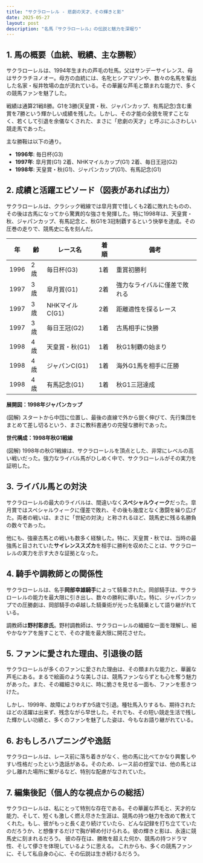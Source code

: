 ```yaml
---
title: "サクラローレル - 悲劇の天才、その輝きと影"
date: 2025-05-27
layout: post
description: "名馬『サクラローレル』の伝説と魅力を深堀り"
---
```


## 1. 馬の概要（血統、戦績、主な勝鞍）

サクラローレルは、1994年生まれの芦毛の牡馬。父はサンデーサイレンス、母はサクラチヨノオー。母方の血統には、名牝ヒシアマゾンや、数々の名馬を輩出した名家・桜井牧場の血が流れている。その華麗な芦毛と類まれな能力で、多くの競馬ファンを魅了した。

戦績は通算21戦8勝。G1を3勝(天皇賞・秋、ジャパンカップ、有馬記念)含む重賞を7勝という輝かしい成績を残した。しかし、その才能の全貌を現すことなく、若くして引退を余儀なくされた、まさに「悲劇の天才」と呼ぶにふさわしい競走馬であった。

主な勝鞍は以下の通り。

* **1996年**: 毎日杯(G3)
* **1997年**:  皐月賞(G1) 2着、NHKマイルカップ(G1) 2着、毎日王冠(G2)
* **1998年**: 天皇賞・秋(G1)、ジャパンカップ(G1)、有馬記念(G1)


## 2. 成績と活躍エピソード（図表があれば出力）

サクラローレルは、クラシック戦線では皐月賞で惜しくも2着に敗れたものの、その後は古馬になってから驚異的な強さを発揮した。特に1998年は、天皇賞・秋、ジャパンカップ、有馬記念と、秋G1を3冠制覇するという快挙を達成。その圧巻の走りで、競馬史に名を刻んだ。

| 年 | 齢 | レース名          | 着順 | 備考                                     |
|---|----|-----------------|-----|------------------------------------------|
| 1996 | 2歳 | 毎日杯(G3)       | 1着 | 重賞初勝利                               |
| 1997 | 3歳 | 皐月賞(G1)       | 2着 | 強力なライバルに僅差で敗れる             |
| 1997 | 3歳 | NHKマイルC(G1)   | 2着 | 距離適性を探るレース                     |
| 1997 | 3歳 | 毎日王冠(G2)      | 1着 | 古馬相手に快勝                             |
| 1998 | 4歳 | 天皇賞・秋(G1)   | 1着 | 秋G1制覇の始まり                         |
| 1998 | 4歳 | ジャパンC(G1)     | 1着 | 海外G1馬を相手に圧勝                       |
| 1998 | 4歳 | 有馬記念(G1)     | 1着 | 秋G1三冠達成                             |


**展開図：1998年ジャパンカップ**

(図解)
スタートから中団に位置し、最後の直線で外から鋭く伸びて、先行集団をまとめて差し切るという、まさに教科書通りの完璧な勝利であった。


**世代構成：1998年秋G1戦線**

(図解)
1998年の秋G1戦線は、サクラローレルを頂点とした、非常にレベルの高い戦いだった。強力なライバル馬がひしめく中で、サクラローレルがその実力を証明した。


## 3. ライバル馬との対決

サクラローレルの最大のライバルは、間違いなく**スペシャルウィーク**だった。皐月賞ではスペシャルウィークに僅差で敗れ、その後も幾度となく激闘を繰り広げた。両者の戦いは、まさに「世紀の対決」と称されるほど、競馬史に残る名勝負の数々であった。

他にも、強豪古馬との戦いも数多く経験した。特に、天皇賞・秋では、当時の最強馬と目されていた**サイレンススズカ**を相手に勝利を収めたことは、サクラローレルの実力を示す大きな証拠となった。


## 4. 騎手や調教師との関係性

サクラローレルは、名手**岡部幸雄騎手**によって騎乗された。岡部騎手は、サクラローレルの能力を最大限に引き出し、数々の勝利に導いた。特に、ジャパンカップでの圧勝劇は、岡部騎手の卓越した騎乗術が光った名騎乗として語り継がれている。

調教師は**野村彰彦氏**。野村調教師は、サクラローレルの繊細な一面を理解し、細やかなケアを施すことで、その才能を最大限に開花させた。


## 5. ファンに愛された理由、引退後の話

サクラローレルが多くのファンに愛された理由は、その類まれな能力と、華麗な芦毛にある。まるで絵画のような美しさは、競馬ファンならずとも心を奪う魅力があった。また、その繊細さゆえに、時に脆さを見せる一面も、ファンを惹きつけた。

しかし、1999年、故障によりわずか5歳で引退。種牡馬入りするも、期待されたほどの活躍は出来ず、残念ながら早世した。それでも、その短い競走生活で残した輝かしい功績と、多くのファンを魅了した姿は、今もなお語り継がれている。


## 6. おもしろハプニングや逸話

サクラローレルは、レース前に落ち着きがなく、他の馬に比べてかなり興奮しやすい性格だったという逸話がある。そのため、レース前の控室では、他の馬とは少し離れた場所に繋がるなど、特別な配慮がなされていた。


## 7. 編集後記（個人的な視点からの総括）

サクラローレルは、私にとって特別な存在である。その華麗な芦毛と、天才的な能力、そして、短くも激しく燃え尽きた生涯は、競馬の持つ魅力を改めて教えてくれた。もし、彼がもっと長く走り続けていたら、どんな記録を打ち立てていたのだろうか、と想像するだけで胸が締め付けられる。彼の輝きと影は、永遠に競馬史に刻まれるだろう。  彼の存在は、勝敗を超えた何か、競馬の持つドラマ性、そして儚さを体現しているように思える。  これからも、多くの競馬ファンに、そして私自身の心に、その伝説は生き続けるだろう。
